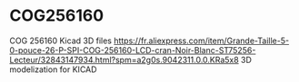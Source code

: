 # COG256160
COG 256160 Kicad 3D files
https://fr.aliexpress.com/item/Grande-Taille-5-0-pouce-26-P-SPI-COG-256160-LCD-cran-Noir-Blanc-ST75256-Lecteur/32843147934.html?spm=a2g0s.9042311.0.0.KRa5x8
3D modelization for KICAD

